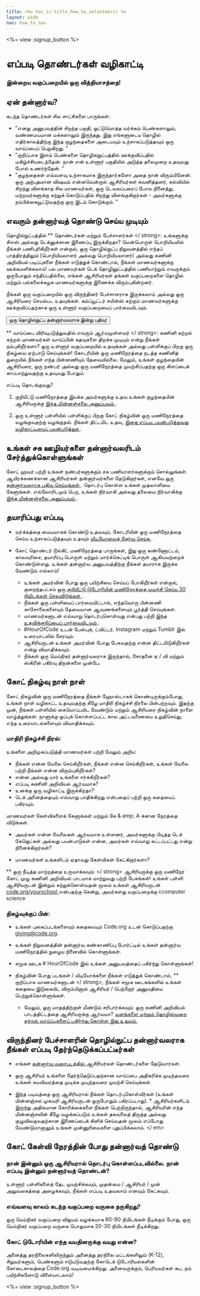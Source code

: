 ```yaml
---
title: <%= hoc_s(:title_how_to_volunteers) %>
layout: wide
nav: how_to_nav
---
```

<%= view :signup_button %>

# எப்படி தொண்டர்கள் வழிகாட்டி

### இன்றைய வகுப்பறையில் ஒரு வித்தியாசத்தை!

## ஏன் தன்னார்வ?

கடந்த தொண்டர்கள் சில சாட்சிகளை பாருங்கள்:

- "எனது அனுபவத்தின் சிறந்த பகுதி, ஒட்டுமொத்த வர்க்கம் பெண்களாலும், வண்ணமயமான மக்களாலும் இருந்தது. இது எங்களுடைய தொழில் எதிர்காலத்திற்கு இந்த குழந்தைகளை அடையவும் உற்சாகப்படுத்தவும் ஒரு வாய்ப்பைப் பெறுகிறது. "
- "குறிப்பாக இளம் பெண்களை தொழில்நுட்பத்தில் ஊக்குவிப்பதில் மகிழ்ச்சியடைந்தேன். நான் என் உள்ளூர் பகுதியில் அடுத்த தலைமுறை உதவுவது போல் உணர்ந்தேன். "
- "குழந்தைகள் எவ்வளவு உற்சாகமாக இருந்தார்களோ அதை நான் விரும்பினேன். ஒரு அற்புதமான விஷயம் என்னவென்றால் ஆசிரியர்கள் கவனித்தனர், கல்வியில் சிறந்து விளங்காத சில மாணவர்கள், ஒரு டெவலப்பரைப் போல நினைத்து, மற்றவர்களுக்கு கற்றுக் கொடுப்பதில் சிறந்து விளங்குகிறார்கள் - அவர்களுக்கு நம்பிக்கையூட்டுவதற்கு ஒரு இடம் கொடுக்கும். "

## எவரும் தன்னார்வத் தொண்டு செய்ய முடியும்

தொழில்நுட்பத்தில் ** தொண்டர்கள் மற்றும் பேச்சாளர்கள் </ strong>: உங்களுக்கு சிஎஸ் அல்லது டெக்னுக்கான இணைப்பு இருக்கிறதா? மென்பொருள் பொறியியலில் நீங்கள் பணிபுரிகிறீர்கள் என்றால், ஒரு தொழில்நுட்ப நிறுவனத்தில் எந்தப் பாத்திரத்திலும் (பொறியியலாளர் அல்லது பொறியியலாளர்) அல்லது கணினி அறிவியல் படிப்புகளை நீங்கள் எடுத்துக் கொண்டால், நீங்கள் மாணவர்களுக்கு ஊக்கமளிக்கலாம்! பல மாணவர்கள் டெக் தொழினுட்பத்தில் பணியாற்றும் எவருக்கும் ஒருபோதும் சந்திப்பதில்லை, எங்கள் ஆசிரியர்கள் தங்கள் வகுப்பறைகளை தொழில் மற்றும் பல்கலைக்கழக மாணவர்களுக்கு இணைக்க விரும்புகின்றனர்.</p> 

நீங்கள் ஒரு வகுப்பறையில் ஒரு விருந்தினர் பேச்சாளராக இருக்கலாம் அல்லது ஒரு ஆசிரியரை செயல்பட உதவுங்கள். கம்ப்யூட்டர் சயின்ஸ் கற்கும் மாணவர்களுக்கு ஊக்குவிப்பதற்காக ஒரு உள்ளூர் வகுப்பறையைப் பார்வையிடவும்.

<button>ஒரு தொழில்நுட்ப தன்னார்வலராக இன்று பதிவு!</button></p> 

** வாய்ப்பை விரிவுபடுத்துவதில் எவரும் ஆர்வமுள்ளவர் </ strong>: கணினி கற்றல் கற்றல் மாணவர்கள் வாய்ப்பின் கதவுகளை திறக்க முடியும் என்று நீங்கள் நம்புகிறீர்களா? ஒரு உள்ளூர் வகுப்பறையில் உதவுங்கள் அல்லது பள்ளிக்குப் பிறகு ஒரு நிகழ்வை ஏற்பாடு செய்யுங்கள்! கோடரியின் ஒரு மணிநேரத்தை நடத்த கணினித் துறையில் நீங்கள் எந்த பின்னணியும் தேவையில்லை. மேலும், உங்கள் குழந்தையின் ஆசிரியரை, ஒரு நண்பர் அல்லது ஒரு மணிநேரத்தை முயற்சிப்பதற்கு ஒரு கிளப்பைக் காப்பாற்றுவதற்கு உதவுவது போதும்.</p> 

எப்படி தொடங்குவது?

1. குறியீட்டு மணிநேரத்தை இயக்க அவர்களுக்கு உதவ உங்கள் குழந்தையின் ஆசிரியருக்கு [ இந்த மின்னஞ்சலை அனுப்பவும் ](<%20 fix_url('/promote/resources#help-schools') %>).

2. ஒரு உள்ளூர் பள்ளியில் பள்ளிக்குப் பிறகு கோட் நிகழ்வின் ஒரு மணிநேரத்தை வழங்குவதற்கு வழங்குதல். நீங்கள் திட்டமிட உதவ, [ இதை எப்படி பயன்படுத்துவது வழிகாட்டியைப் பயன்படுத்துக ](<%= fix_url('/how-to') %>).

## உங்கள் சக ஊழியர்களை தன்னார்வலரிடம் சேர்த்துக்கொள்ளுங்கள்

கோட் ஹவர் பற்றி உங்கள் நண்பர்களுக்கும் சக பணியாளர்களுக்கும் சொல்லுங்கள். ஆயிரக்கணக்கான ஆசிரியர்கள் தன்னார்வர்களை தேடுகிறார்கள், எனவே [ ஒரு தன்னார்வலராக பதிவு செய்யுங்கள் ](https://code.org/volunteer). தொடர்பு கொள்ள உங்கள் முதலாளியை கேளுங்கள். எல்லோரிடமும் பெற, உங்கள் நிர்வாகி அல்லது தலைமை நிர்வாகிக்கு [ இந்த மின்னஞ்சலை அனுப்பவும் ](<%= fix_url('/promote/resources#sample-email') %>).

## தயாரிப்பது எப்படி

- வர்க்கத்தை மையமாகக் கொண்டு உதவவும், கோடரியின் ஒரு மணிநேரத்தை செய்ய உற்சாகப்படுத்தவும் உதவும் [ வீடியோவைத் தேர்வு செய்க ](<%= fix_url('/promote/resources#videos') %>).
-  கோட் தொண்டர் டூல்கிட் மணிநேரத்தை பாருங்கள், இது ஒரு கண்ணோட்டம், காலவரிசை, தயாரிப்பு பொருள் மற்றும் மார்க்கெட்டிங் பொருள் ஆகியவற்றைக் கொண்டுள்ளது. உங்கள் தன்னார்வ அனுபவத்திற்கு நீங்கள் தயாராக இருக்க வேண்டும் எல்லாம்!</li> 
    
    - உங்கள் அமர்வின் போது ஒரு பயிற்சியை செய்யப் போகிறீர்கள் என்றால், குறைந்தபட்சம் ஒரு [ குறியீட்டு டுடோரியின் மணிநேரத்தை முயற்சி செய்ய 30 நிமிடங்கள் செலவிடுங்கள் ](<%= fix_url('learn') %>).
    - நீங்கள் ஒரு பள்ளியைப் பார்வையிட்டால், எந்தவொரு பின்னணி காசோலைகளையும் தேவையான ஆவணங்களையும் பூர்த்தி செய்யுங்கள்.
    - மாணவர்களுடன் எவ்வாறு தொடர்புகொள்வது என்பது பற்றி [ இந்த உதவிக்குறிப்பைப் பார்வையிடவும் ](https://code.org/files/CSTT_Volunteers.pdf).
    - #HourOfCode உடன் பேஸ்புக், ட்விட்டர், Instagram மற்றும் Tumblr இல் உரையாடலில் சேரவும்.
    - ஆசிரியருடன் உங்கள் அமர்வின் போது பேசுவதற்கு என்ன திட்டமிடுகிறீர்கள் என்று விவாதிக்கவும்.
    - நீங்கள் ஒரு மெய்நிகர் தன்னார்வலராக இருந்தால், சோதனை ஏ / வி மற்றும் ஸ்கிரீன் பகிர்வு திறன்களை முன்பே.</ul> 
    
    ## கோட் நிகழ்வு நாள் நாள்
    
    கோட் நிகழ்வின் ஒரு மணிநேரத்தை நீங்கள் ஹோஸ்டாகக் கொண்டிருக்கும்போது, உங்கள் நாள் வழிகாட்ட உதவுவதற்கு கீழே மாதிரி நிகழ்ச்சி நிரலை பின்பற்றவும். இதற்கு முன், நீங்கள் பள்ளியில் கையொப்பமிட வேண்டும் மற்றும் ஆசிரியரை நிகழ்வின் நாளை வாழ்த்துங்கள். நாளுக்கு ஒப்புக் கொள்ளப்பட்ட கால அட்டவணையை உறுதிசெய்து, எந்த உரையாடல்களையும் விவாதிக்கவும்.
    
    ### **மாதிரி நிகழ்ச்சி நிரல்:**
    
    உங்களை அறிமுகப்படுத்தி மாணவர்கள் பற்றி மேலும் அறிய: </ul>
    
    - நீங்கள் என்ன வேலை செய்கிறீர்கள், நீங்கள் என்ன செய்கிறீர்கள், உங்கள் வேலை பற்றி நீங்கள் என்ன விரும்புகிறீர்கள்?
    - என்ன அல்லது யார் உங்களை ஈர்க்கிறீர்கள்?
    - எப்படி கணினி அறிவியல் ஆர்வமாக?
    - உனக்கு ஒரு வழிகாட்டி இருக்கிறதா?
    - டெக் அனைத்தையும் எவ்வாறு பாதிக்கிறது என்பதைப் பற்றி ஒரு கதையைப் பகிரவும்.
      
    மாணவர்கள் கேள்விகளைக் கேளுங்கள் மற்றும் கே & amp; A க்கான நேரத்தை விடுங்கள்.</br> 
    
    - அவர்கள் என்ன வேலைகள் ஆர்வமாக உள்ளனர், அவர்களுக்கு பிடித்த டெக் கேஜெட்கள் அல்லது பயன்பாடுகள் என்ன, அவர்கள் எவ்வாறு கட்டப்பட்டது என்று நினைக்கிறார்கள்? 
    - மாணவர்கள் உங்களிடம் ஏதாவது கேள்விகள் கேட்கிறார்களா?</ul></td> </tr> 
        ** ஒரு நீடித்த மாற்றத்தை உருவாக்கவும்: </ strong> ஆசிரியருக்கு ஒரு மணிநேர கோட் முழு கணினி அறிவியல் பாடமாக மாற்றுவது பற்றி பேசுங்கள்! உங்கள் பள்ளி ஆசிரியருடன் இன்றும் கற்றுக்கொள்வதன் மூலம் உங்கள் ஆசிரியருடன் [ code.org/yourschool ](https://code.org/yourschool) என்பதற்கு சென்று, அவர்களது வகுப்பறைக்கு ccomputer science</td> </tr> </tbody> </table> 
        
        ### **நிகழ்வுக்குப் பின்:**
        
        - உங்கள் புகைப்படங்களையும் கதையையும் Code.org உடன் கொடுப்பதற்கு giving@code.org.
        - உங்கள் நிறுவனத்தின் தன்னார்வ கண்காணிப்பு போர்ட்டில் உங்கள் தன்னார்வ மணிநேரத்தில் நுழைய நினைவில் கொள்ளுங்கள்.
        - சமூக ஊடக # HourOfCode இல் உங்கள் அனுபவத்தைப் பகிர்ந்து கொள்ளுங்கள்!
        - நிகழ்வின் போது படங்கள் / வீடியோக்களை நீங்கள் எடுத்துக் கொண்டால், ** குறிப்பாக மாணவர்களுடன் </ strong>, நீங்கள் சமூக ஊடகங்களில் உங்கள் கதையை இடுகையிட விரும்பினால் ஆசிரியர் / பெற்றோர் அனுமதியை பெற்றுக்கொள்ளுங்கள்.</li> 
            
            - மேலும், ஒரு மாதத்திற்குள் மீண்டும் சரிபார்க்கவும்: ஒரு கணினி அறிவியல் பாடத்திட்டத்தை ஆசிரியருக்கு ஆர்வமா? [ வளங்களை மற்றும் தொழில்முறை கற்றல் வாய்ப்புகளைப் பகிர்ந்து கொள்ள இது உதவும். ](https://code.org/yourschool)</ul> 
            
            ## விருந்தினர் பேச்சாளரின் தொழில்நுட்ப தன்னார்வலராக நீங்கள் எப்படி தேர்ந்தெடுக்கப்பட்டீர்கள்
            
            - எங்கள் [ தன்னார்வ வரைபடத்தில் ](https://code.org/volunteer/local) ஆசிரியர்கள் தொண்டர்களை தேடுவார்கள்.
            - ஒரு ஆசிரியர் உங்களை தேர்ந்தெடுப்பதற்கான வாய்ப்பை அதிகரிக்க முடிந்தவரை உங்கள் சுயவிவரத்தை முடிக்க முடிந்தவரை முயற்சி செய்யுங்கள்.
            - இந்த படிவத்தை ஒரு ஆசிரியரால் நீங்கள் தொடர்புகொள்வீர்கள் (உங்கள் மின்னஞ்சல் முகவரி ஆசிரியருடன் ஒருபோதும் பகிரப்படாது). * ஆசிரியர்களிடம் இருந்து அதிகமான கோரிக்கைகளை நீங்கள் பெற்றிருந்தால், ஆசிரியரின் எந்த மின்னஞ்சலின் கீழே வழங்கப்படும் உங்கள் தகவலைத் திருத்த அல்லது குழுவிலகுவதற்கான இணைப்பைக் கிளிக் செய்வதன் மூலம் எப்போது வேண்டுமானாலும் உங்கள் முன்னுரிமைகளை புதுப்பிக்கலாம். </ em></li> </ul> 
                
                ## கோட் கேள்வி நேரத்தின் போது தன்னார்வத் தொண்டு
                
                ### **நான் இன்னும் ஒரு ஆசிரியரால் தொடர்பு கொள்ளப்படவில்லை. நான் எப்படி இன்னும் தன்னார்வத் தொண்டன்?**
                
                உள்ளூர் பள்ளிகளைத் தேட முயற்சிக்கவும், முதன்மை / ஆசிரியர் / முன் அலுவலகத்தை அழைக்கவும், நீங்கள் எப்படி உதவலாம் எனவும் கேட்கவும்.
                
                ### **எவ்வளவு காலம் கடந்த வகுப்பறை வருகை தருகிறது?**
                
                ஒரு மெய்நிகர் வகுப்பறை விஜயம் வழக்கமாக 60-90 நிமிடங்கள் நீடிக்கும் போது, ஒரு மெய்நிகர் வகுப்பறை வருகை பொதுவாக 20-30 நிமிடங்கள் நீடிக்கிறது.
                
                ### **கோட் டுடோரியின் எந்த வயதினருக்கு வயது என்ன?**
                
                அனைத்து தரநிலைகளிலிருந்தும் அனைத்து தரநிலை மட்டங்களிலும் (K-12), சிறுவர்களும், பெண்களும் ஈடுபடுவதற்கு கோடெக் டுடோரியல்களின் கோடைகாலத்தை Code.org வடிவமைக்கிறது. அனைவருக்கும், பெரியவர்கள் கூட நம் பயிற்சிகளோடு விளையாடலாம்!
                
                <%= view :signup_button %>